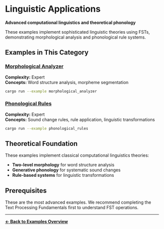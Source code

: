 # Linguistic Applications

**Advanced computational linguistics and theoretical phonology**

These examples implement sophisticated linguistic theories using FSTs, demonstrating morphological analysis and phonological rule systems.

## Examples in This Category

### [Morphological Analyzer](morphological_analyzer.md)
**Complexity:** Expert  
**Concepts:** Word structure analysis, morpheme segmentation  
```bash
cargo run --example morphological_analyzer
```

### [Phonological Rules](phonological_rules.md)
**Complexity:** Expert  
**Concepts:** Sound change rules, rule application, linguistic transformations  
```bash
cargo run --example phonological_rules
```

## Theoretical Foundation

These examples implement classical computational linguistics theories:
- **Two-level morphology** for word structure analysis
- **Generative phonology** for systematic sound changes
- **Rule-based systems** for linguistic transformations

## Prerequisites

These are the most advanced examples. We recommend completing the Text Processing Fundamentals first to understand FST operations.

---

**[← Back to Examples Overview](../README.md)**
